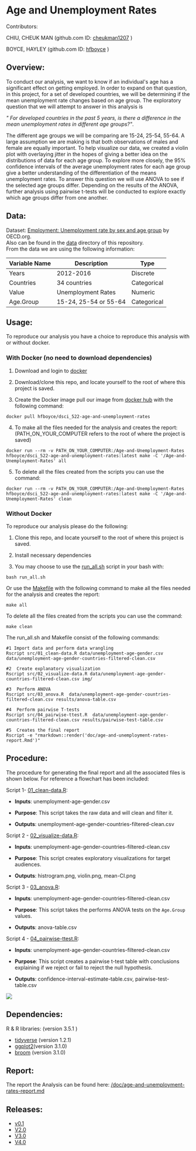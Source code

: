 
# Age and Unemployment Rates

Contributors:

CHIU, CHEUK MAN (github.com ID: [cheukman1207](https://github.com/cheukman1207) )

BOYCE, HAYLEY (github.com ID: [hfboyce](https://github.com/hfboyce) )

## Overview:

To conduct our analysis, we want to know if an individual's age has a significant effect on getting employed. In order to expand on that question, in this project, for a set of developed countries, we will be determining if the mean unemployment rate changes based on age group. The exploratory question that we will attempt to answer in this analysis is  

*" For developed countries in the past 5 years, is there a difference in the mean unemployment rates in different age groups?"*.

The different age groups we will be comparing are 15-24, 25-54, 55-64. A large assumption we are making is that both observations of males and female are equally important. To help visualize our data, we created a violin plot with overlaying jitter in the hopes of giving a better idea on the distributions of data for each age group. To explore more closely, the 95% confidence intervals of the average unemployment rates for each age group give a better understanding of the differentiation of the means unemployment rates.
To answer this question we will use ANOVA to see if the selected age groups differ. Depending on the results of the ANOVA, further analysis using pairwise t-tests will be conducted to explore exactly which age groups differ from one another.

## Data:

Dataset: [Employment: Unemployment rate by sex and age group](https://stats.oecd.org/index.aspx?queryid=54743) by OECD.org.   
Also can be found in the [data](https://github.com/UBC-MDS/DSCI_522-Age-and-Unemployment-Rates/tree/master/data) directory of this repository.   
From the data we are using the following information:

| Variable Name | Description | Type |
| --- | --- | --- |
| Years | 2012-2016 | Discrete |
| Countries | 34 countries | Categorical |
| Value | Unemployment Rates | Numeric |
| Age.Group | 15-24, 25-54 or 55-64 | Categorical |



## Usage:

To reproduce our analysis you have a choice to reproduce this analysis with or without docker.

### With Docker (no need to download dependencies)

1. Download and login to [docker](https://www.docker.com/get-started)
2. Download/clone this repo, and locate yourself to the root of where this project is saved.

3. Create the Docker image pull our image from [docker hub](https://hub.docker.com/r/hfboyce/dsci_522-age-and-unemployment-rates/) with the following command:

```
docker pull hfboyce/dsci_522-age-and-unemployment-rates

```
4. To make all the files needed for the analysis and creates the report: (PATH_ON_YOUR_COMPUTER refers to the root of where the project is saved)

```
docker run --rm -v PATH_ON_YOUR_COMPUTER:/Age-and-Unemployment-Rates hfboyce/dsci_522-age-and-unemployment-rates:latest make -C '/Age-and-Unemployment-Rates' all
```

5. To delete all the files created from the scripts you can use the command:

```
docker run --rm -v PATH_ON_YOUR_COMPUTER:/Age-and-Unemployment-Rates hfboyce/dsci_522-age-and-unemployment-rates:latest make -C '/Age-and-Unemployment-Rates' clean
```


### Without Docker
To reproduce our analysis please do the following:

1. Clone this repo, and locate yourself to the root of where this project is saved.

2. Install necessary dependencies

3. You may choose to use the [run_all.sh](https://github.com/hfboyce/DSCI_522-Age-and-Unemployment-Rates/blob/master/run_all.sh) script in your bash with:

```
bash run_all.sh
```

  Or use the [Makefile](https://github.com/UBC-MDS/DSCI_522-Age-and-Unemployment-Rates/blob/master/Makefile) with the following command to make all the files needed for the analysis and creates the report:

```
make all
```

To delete all the files created from the scripts you can use the command:

```
make clean
```

The run_all.sh and Makefile consist of the following commands:

```
#1 Import data and perform data wrangling
Rscript src/01_clean-data.R data/unemployment-age-gender.csv data/unemployment-age-gender-countries-filtered-clean.csv

#2  Create explanatory visualization
Rscript src/02_visualize-data.R data/unemployment-age-gender-countries-filtered-clean.csv img/

#3  Perform ANOVA
Rscript src/03_anova.R  data/unemployment-age-gender-countries-filtered-clean.csv results/anova-table.csv

#4  Perform pairwise T-tests
Rscript src/04_pairwise-ttest.R  data/unemployment-age-gender-countries-filtered-clean.csv results/pairwise-test-table.csv

#5  Creates the final report
Rscript -e "rmarkdown::render('doc/age-and-unemployment-rates-report.Rmd')"  
```


## Procedure:

The procedure for generating the final report and all the associated files is shown below. For reference a flowchart has been included:

Script 1- [01_clean-data.R](https://github.com/UBC-MDS/DSCI_522-Age-and-Unemployment-Rates/blob/master/src/01_clean-data.R):

- **Inputs**: unemployment-age-gender.csv    

- **Purpose**: This script takes the raw data  and will clean and filter it.

- **Outputs**:  unemployment-age-gender-countries-filtered-clean.csv   

Script 2 - [02_visualize-data.R](https://github.com/UBC-MDS/DSCI_522-Age-and-Unemployment-Rates/blob/master/src/02_visualize-data.R):

- **Inputs**: unemployment-age-gender-countries-filtered-clean.csv

- **Purpose**: This script creates exploratory visualizations for target audiences.

- **Outputs**:  histrogram.png, violin.png, mean-CI.png

Script 3 - [03_anova.R](https://github.com/UBC-MDS/DSCI_522-Age-and-Unemployment-Rates/blob/master/src/03_anova.R):

- **Inputs**: unemployment-age-gender-countries-filtered-clean.csv

- **Purpose**: This script takes the performs ANOVA tests on the `Age.Group` values.

- **Outputs**: anova-table.csv

Script 4 - [04_pairwise-ttest.R](https://github.com/UBC-MDS/DSCI_522-Age-and-Unemployment-Rates/blob/master/src/04_pairwise-ttest.R):

- **Inputs**: unemployment-age-gender-countries-filtered-clean.csv

- **Purpose**: This script creates a pairwise t-test table with conclusions explaining if we reject or fail to reject the null hypothesis.

- **Outputs**:  confidence-interval-estimate-table.csv, pairwise-test-table.csv

![](https://github.com/hfboyce/DSCI_522-Age-and-Unemployment-Rates/blob/master/img/Makefile.png)


## Dependencies:

 R & R libraries:  (version 3.5.1 )   

 - [tidyverse](https://github.com/tidyverse)  (version 1.2.1)
 - [ggplot2](https://github.com/tidyverse/ggplot2)(version 3.1.0)  
 - [broom](https://github.com/tidymodels/broom) (version 3.1.0)

## Report:

The report the Analysis can be found here: [/doc/age-and-unemployment-rates-report.md](https://github.com/UBC-MDS/DSCI_522-Age-and-Unemployment-Rates/blob/master/doc/age-and-unemployment-rates-report.md)

## Releases:

- [v0.1](https://github.com/UBC-MDS/DSCI_522-Age-and-Unemployment-Rates/releases/tag/v0.1)
- [V2.0](https://github.com/UBC-MDS/DSCI_522-Age-and-Unemployment-Rates/releases/tag/V2.0)
- [V3.0](https://github.com/UBC-MDS/DSCI_522-Age-and-Unemployment-Rates/releases/tag/V3.0)
- [V4.0](https://github.com/UBC-MDS/DSCI_522-Age-and-Unemployment-Rates/releases/tag/V4.0)
